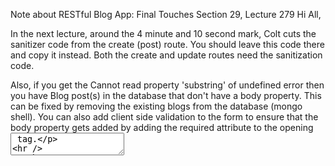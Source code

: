 Note about RESTful Blog App: Final Touches
Section 29, Lecture 279
Hi All,

In the next lecture, around the 4 minute and 10 second mark, Colt cuts the sanitizer code from the create (post) route. You should leave this code there and copy it instead. Both the create and update routes need the sanitization code.

Also, if you get the Cannot read property 'substring' of undefined error then you have Blog post(s) in the database that don't have a body property. This can be fixed by removing the existing blogs from the database (mongo shell). You can also add client side validation to the form to ensure that the body property gets added by adding the required attribute to the opening <textarea> tag.

--------
Cheers,
Ian

 
